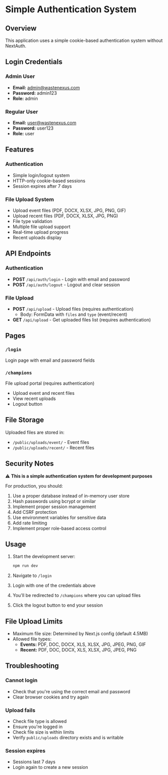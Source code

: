 # Simple Authentication System

## Overview
This application uses a simple cookie-based authentication system without NextAuth.

## Login Credentials

### Admin User
- **Email:** admin@wastenexus.com
- **Password:** admin123
- **Role:** admin

### Regular User
- **Email:** user@wastenexus.com
- **Password:** user123
- **Role:** user

## Features

### Authentication
- Simple login/logout system
- HTTP-only cookie-based sessions
- Session expires after 7 days

### File Upload System
- Upload event files (PDF, DOCX, XLSX, JPG, PNG, GIF)
- Upload recent files (PDF, DOCX, XLSX, JPG, PNG)
- File type validation
- Multiple file upload support
- Real-time upload progress
- Recent uploads display

## API Endpoints

### Authentication
- **POST** `/api/auth/login` - Login with email and password
- **POST** `/api/auth/logout` - Logout and clear session

### File Upload
- **POST** `/api/upload` - Upload files (requires authentication)
  - Body: FormData with `files` and `type` (event/recent)
- **GET** `/api/upload` - Get uploaded files list (requires authentication)

## Pages

### `/login`
Login page with email and password fields

### `/champions`
File upload portal (requires authentication)
- Upload event and recent files
- View recent uploads
- Logout button

## File Storage
Uploaded files are stored in:
- `/public/uploads/event/` - Event files
- `/public/uploads/recent/` - Recent files

## Security Notes

⚠️ **This is a simple authentication system for development purposes**

For production, you should:
1. Use a proper database instead of in-memory user store
2. Hash passwords using bcrypt or similar
3. Implement proper session management
4. Add CSRF protection
5. Use environment variables for sensitive data
6. Add rate limiting
7. Implement proper role-based access control

## Usage

1. Start the development server:
   ```bash
   npm run dev
   ```

2. Navigate to `/login`

3. Login with one of the credentials above

4. You'll be redirected to `/champions` where you can upload files

5. Click the logout button to end your session

## File Upload Limits

- Maximum file size: Determined by Next.js config (default 4.5MB)
- Allowed file types:
  - **Events:** PDF, DOC, DOCX, XLS, XLSX, JPG, JPEG, PNG, GIF
  - **Recent:** PDF, DOC, DOCX, XLS, XLSX, JPG, JPEG, PNG

## Troubleshooting

### Cannot login
- Check that you're using the correct email and password
- Clear browser cookies and try again

### Upload fails
- Check file type is allowed
- Ensure you're logged in
- Check file size is within limits
- Verify `public/uploads` directory exists and is writable

### Session expires
- Sessions last 7 days
- Login again to create a new session

